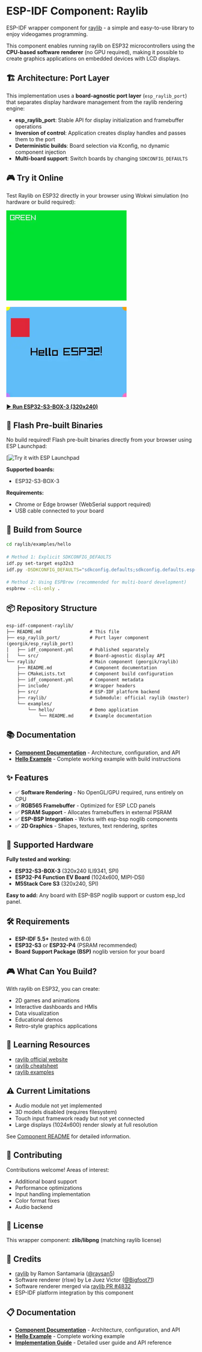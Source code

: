 # ESP-IDF Component: Raylib

ESP-IDF wrapper component for [raylib](https://www.raylib.com/) - a simple and easy-to-use library to enjoy videogames programming.

This component enables running raylib on ESP32 microcontrollers using the **CPU-based software renderer** (no GPU required), making it possible to create graphics applications on embedded devices with LCD displays.

## 🏗️ Architecture: Port Layer

This implementation uses a **board-agnostic port layer** (`esp_raylib_port`) that separates display hardware management from the raylib rendering engine:

- **esp_raylib_port**: Stable API for display initialization and framebuffer operations
- **Inversion of control**: Application creates display handles and passes them to the port
- **Deterministic builds**: Board selection via Kconfig, no dynamic component injection
- **Multi-board support**: Switch boards by changing `SDKCONFIG_DEFAULTS`

## 🎮 Try it Online

Test Raylib on ESP32 directly in your browser using Wokwi simulation (no hardware or build required):


[![ESP32-S3-BOX-3 Green Screen](docs/img/raylib-hello-esp-box-3-green.webp)](https://wokwi.com/experimental/viewer?diagram=https%3A%2F%2Fraw.githubusercontent.com%2Fgeorgik%2Fesp-idf-component-raylib%2Fmain%2Fraylib%2Fexamples%2Fhello%2Fwokwi%2Fesp-box-3%2Fdiagram.json&firmware=https%3A%2F%2Fgithub.com%2Fgeorgik%2Fesp-idf-component-raylib%2Freleases%2Flatest%2Fdownload%2Fraylib-hello-latest-esp-box-3.bin)

[![ESP32-S3-BOX-3 Hello World](docs/img/raylib-hello-esp-box-3-hello.webp)](https://wokwi.com/experimental/viewer?diagram=https%3A%2F%2Fraw.githubusercontent.com%2Fgeorgik%2Fesp-idf-component-raylib%2Fmain%2Fraylib%2Fexamples%2Fhello%2Fwokwi%2Fesp-box-3%2Fdiagram.json&firmware=https%3A%2F%2Fgithub.com%2Fgeorgik%2Fesp-idf-component-raylib%2Freleases%2Flatest%2Fdownload%2Fraylib-hello-latest-esp-box-3.bin)

**[▶️ Run ESP32-S3-BOX-3 (320x240)](https://wokwi.com/experimental/viewer?diagram=https%3A%2F%2Fraw.githubusercontent.com%2Fgeorgik%2Fesp-idf-component-raylib%2Fmain%2Fraylib%2Fexamples%2Fhello%2Fwokwi%2Fesp-box-3%2Fdiagram.json&firmware=https%3A%2F%2Fgithub.com%2Fgeorgik%2Fesp-idf-component-raylib%2Freleases%2Fdownload%2Fv5.6.0%2Fraylib-hello-v5.6.0-esp-box-3.bin)**


## 🔌 Flash Pre-built Binaries

No build required! Flash pre-built binaries directly from your browser using ESP Launchpad:

[![Try it with ESP Launchpad](https://georgik.github.io/esp-idf-component-raylib/?flashConfigURL=https://georgik.github.io/esp-idf-component-raylib/config/config.toml)

**Supported boards:**
- ESP32-S3-BOX-3

**Requirements:**
- Chrome or Edge browser (WebSerial support required)
- USB cable connected to your board

## 🚀 Build from Source

```bash
cd raylib/examples/hello

# Method 1: Explicit SDKCONFIG_DEFAULTS
idf.py set-target esp32s3
idf.py -DSDKCONFIG_DEFAULTS="sdkconfig.defaults;sdkconfig.defaults.esp-box-3" reconfigure build flash monitor

# Method 2: Using ESPBrew (recommended for multi-board development)
espbrew --cli-only .
```

## 📦 Repository Structure

```
esp-idf-component-raylib/
├── README.md                  # This file
├── esp_raylib_port/           # Port layer component (georgik/esp_raylib_port)
│   ├── idf_component.yml      # Published separately
│   └── src/                   # Board-agnostic display API
└── raylib/                    # Main component (georgik/raylib)
    ├── README.md              # Component documentation
    ├── CMakeLists.txt         # Component build configuration
    ├── idf_component.yml      # Component metadata
    ├── include/               # Wrapper headers
    ├── src/                   # ESP-IDF platform backend
    ├── raylib/                # Submodule: official raylib (master)
    └── examples/
        └── hello/             # Demo application
            └── README.md      # Example documentation
```

## 📚 Documentation

- **[Component Documentation](raylib/README.md)** - Architecture, configuration, and API
- **[Hello Example](raylib/examples/hello/README.md)** - Complete working example with build instructions

## ✨ Features

- ✅ **Software Rendering** - No OpenGL/GPU required, runs entirely on CPU
- ✅ **RGB565 Framebuffer** - Optimized for ESP LCD panels
- ✅ **PSRAM Support** - Allocates framebuffers in external PSRAM
- ✅ **ESP-BSP Integration** - Works with esp-bsp noglib components
- ✅ **2D Graphics** - Shapes, textures, text rendering, sprites

## 🎯 Supported Hardware

**Fully tested and working:**
- **ESP32-S3-BOX-3** (320x240 ILI9341, SPI)
- **ESP32-P4 Function EV Board** (1024x600, MIPI-DSI)
- **M5Stack Core S3** (320x240, SPI)

**Easy to add:** Any board with ESP-BSP noglib support or custom esp_lcd panel.

## 🛠️ Requirements

- **ESP-IDF 5.5+** (tested with 6.0)
- **ESP32-S3** or **ESP32-P4** (PSRAM recommended)
- **Board Support Package (BSP)** noglib version for your board

## 🎮 What Can You Build?

With raylib on ESP32, you can create:
- 2D games and animations
- Interactive dashboards and HMIs
- Data visualization
- Educational demos
- Retro-style graphics applications

## 📖 Learning Resources

- [raylib official website](https://www.raylib.com/)
- [raylib cheatsheet](https://www.raylib.com/cheatsheet/cheatsheet.html)
- [raylib examples](https://www.raylib.com/examples.html)

## ⚠️ Current Limitations

- Audio module not yet implemented
- 3D models disabled (requires filesystem)
- Touch input framework ready but not yet connected
- Large displays (1024x600) render slowly at full resolution

See [Component README](raylib/README.md) for detailed information.

## 🤝 Contributing

Contributions welcome! Areas of interest:
- Additional board support
- Performance optimizations
- Input handling implementation
- Color format fixes
- Audio backend

## 📄 License

This wrapper component: **zlib/libpng** (matching raylib license)

## 🙏 Credits

- [raylib](https://www.raylib.com/) by Ramon Santamaria ([@raysan5](https://github.com/raysan5))
- Software renderer (rlsw) by Le Juez Victor ([@Bigfoot71](https://github.com/Bigfoot71))
- Software renderer merged via [raylib PR #4832](https://github.com/raysan5/raylib/pull/4832)
- ESP-IDF platform integration by this component

## 📋 Documentation

- **[Component Documentation](raylib/README.md)** - Architecture, configuration, and API
- **[Hello Example](raylib/examples/hello/README.md)** - Complete working example
- **[Implementation Guide](PLAN_A_IMPLEMENTATION.md)** - Detailed user guide and API reference
